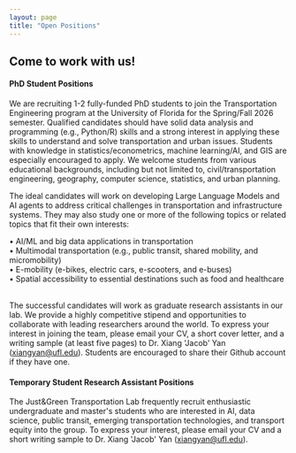 ```yaml
---
layout: page
title: "Open Positions"
---
```


## Come to work with us!

<!--- 
#### Postdoc Scholar Position
We are looking for an energetic postdoc scholar to join the lab in Summer or Fall 2025. In this position, you will work on projects related to public transit and sustainable transportation systems (e.g., bicycles, EVs, and shared mobility), funded by NSF and USDOT. You are encouraged to propose your own research ideas that fit into the lab's mission. You are expected to conduct independent research, supervise graduate and undergraduate students, contribute to teaching and research proposals, and perform project management. 

The ideal candidate should have solid data analysis and programming (e.g., Python/R) skills and a strong background in statistical learning (statistics/econometrics or machine learning/AI). We welcome applicants from various educational backgrounds, including but not limited to, civil/transportation engineering, geography, computer science, statistics, and urban planning.

The position offers a competitive salary and benefits. This is a one-year appointment with the potential of extending to two to three years. If you are interested, please submit your complete CV, a short cover letter outlining your interests, and a research statement (up to 2 pages) to me (xiangyan@ufl.edu). The search for this position is ongoing.


--->

#### PhD Student Positions

We are recruiting 1-2 fully-funded PhD students to join the Transportation Engineering program at the University of Florida for the Spring/Fall 2026 semester. Qualified candidates should have solid data analysis and programming (e.g., Python/R) skills and a strong interest in applying these skills to understand and solve transportation and urban issues. Students with knowledge in statistics/econometrics, machine learning/AI, and GIS are especially encouraged to apply. We welcome students from various educational backgrounds, including but not limited to, civil/transportation engineering, geography, computer science, statistics, and urban planning.
&nbsp;

The ideal candidates will work on developing Large Language Models and AI agents to address critical challenges in transportation and infrastructure systems. They may also study one or more of the following topics or related topics that fit their own interests: 

•	AI/ML and big data applications in transportation<br/>
•	Multimodal transportation (e.g., public transit, shared mobility, and micromobility)<br/>
• E-mobility (e-bikes, electric cars, e-scooters, and e-buses) <br/>
•	Spatial accessibility to essential destinations such as food and healthcare
&nbsp;

The successful candidates will work as graduate research assistants in our lab. We provide a highly competitive stipend and opportunities to collaborate with leading researchers around the world. To express your interest in joining the team, please email your CV, a short cover letter, and a writing sample (at least five pages) to Dr. Xiang 'Jacob' Yan (xiangyan@ufl.edu). Students are encouraged to share their Github account if they have one. 
&nbsp;



#### Temporary Student Research Assistant Positions

The Just&Green Transportation Lab frequently recruit enthusiastic undergraduate and master's students who are interested in AI, data science, public transit, emerging transportation technologies, and transport equity into the group. To express your interest, please email your CV and a short writing sample to Dr. Xiang 'Jacob' Yan (xiangyan@ufl.edu).
